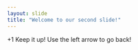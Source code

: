 ```yaml
---
layout: slide
title: "Welcome to our second slide!"
---
```

+1 Keep it up!
Use the left arrow to go back!
